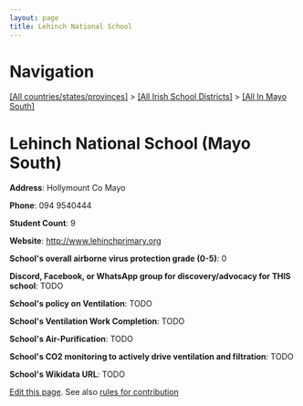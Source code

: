 ```yaml
---
layout: page
title: Lehinch National School
---
```

# Navigation

[[All countries/states/provinces]](../../..) > [[All Irish School Districts]](../..) > [[All In Mayo South]](..)

# Lehinch National School (Mayo South)

**Address**: Hollymount Co Mayo

**Phone**: 094 9540444

**Student Count**: 9

**Website**: <http://www.lehinchprimary.org>

**School's overall airborne virus protection grade (0-5)**: 0

**Discord, Facebook, or WhatsApp group for discovery/advocacy for THIS school**: TODO

**School's policy on Ventilation**: TODO

**School's Ventilation Work Completion**: TODO

**School's Air-Purification**: TODO

**School's CO2 monitoring to actively drive ventilation and filtration**: TODO

**School's Wikidata URL**: TODO


[Edit this page](https://github.com/ventilate-schools/Ireland/edit/main/./Mayo_South/Lehinch_National_School.md). See also [rules for contribution](../../../contribution-rules/)